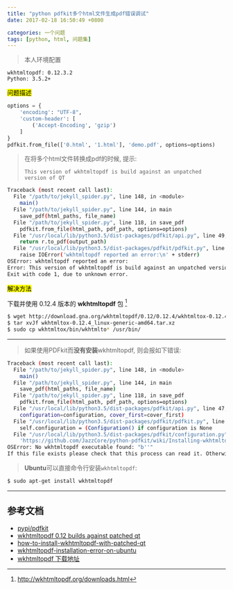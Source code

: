 ```yaml
---
title: "python pdfkit多个html文件生成pdf错误调试"
date: 2017-02-18 16:50:49 +0800

categories: 一个问题
tags: [python, html, 问题集]
---
```


>本人环境配置
```
wkhtmltopdf: 0.12.3.2
Python: 3.5.2+
```

<mark>问题描述</mark>

```python
options = {
    'encoding': "UTF-8",
    'custom-header': [
        ('Accept-Encoding', 'gzip')
    ]
}
pdfkit.from_file(['0.html', '1.html'], 'demo.pdf', options=options)
```

> 在将多个html文件转换成pdf的时候, 提示:
>
>`This version of wkhtmltopdf is build against an unpatched version of QT`

```bash
Traceback (most recent call last):
  File "/path/to/jekyll_spider.py", line 148, in <module>
    main()
  File "/path/to/jekyll_spider.py", line 144, in main
    save_pdf(html_paths, file_name)
  File "/path/to/jekyll_spider.py", line 118, in save_pdf
    pdfkit.from_file(html_path, pdf_path, options=options)
  File "/usr/local/lib/python3.5/dist-packages/pdfkit/api.py", line 49, in from_file
    return r.to_pdf(output_path)
  File "/usr/local/lib/python3.5/dist-packages/pdfkit/pdfkit.py", line 156, in to_pdf
    raise IOError('wkhtmltopdf reported an error:\n' + stderr)
OSError: wkhtmltopdf reported an error:
Error: This version of wkhtmltopdf is build against an unpatched version of QT, and does not support more then one input document.
Exit with code 1, due to unknown error.
```

<mark>解决方法</mark>

下载并使用 0.12.4 版本的 **wkhtmltopdf** 包 [^1]

```bash
$ wget http://download.gna.org/wkhtmltopdf/0.12/0.12.4/wkhtmltox-0.12.4_linux-generic-amd64.tar.xz
$ tar xvJf wkhtmltox-0.12.4_linux-generic-amd64.tar.xz
$ sudo cp wkhtmltox/bin/wkhtmlto* /usr/bin/
```
---
> 如果使用PDFkit而**没有安装**wkhtmltopdf, 则会报如下错误:
```bash
Traceback (most recent call last):
  File "/path/to/jekyll_spider.py", line 148, in <module>
    main()
  File "/path/to/jekyll_spider.py", line 144, in main
    save_pdf(html_paths, file_name)
  File "/path/to/jekyll_spider.py", line 118, in save_pdf
    pdfkit.from_file(html_path, pdf_path, options=options)
  File "/usr/local/lib/python3.5/dist-packages/pdfkit/api.py", line 47, in from_file
    configuration=configuration, cover_first=cover_first)
  File "/usr/local/lib/python3.5/dist-packages/pdfkit/pdfkit.py", line 42, in __init__
    self.configuration = (Configuration() if configuration is None
  File "/usr/local/lib/python3.5/dist-packages/pdfkit/configuration.py", line 27, in __init__
    'https://github.com/JazzCore/python-pdfkit/wiki/Installing-wkhtmltopdf' % self.wkhtmltopdf)
OSError: No wkhtmltopdf executable found: "b''"
If this file exists please check that this process can read it. Otherwise please install wkhtmltopdf - https://github.com/JazzCore/python-pdfkit/wiki/Installing-wkhtmltopdf
```
>**Ubuntu**可以直接命令行安装`wkhtmltopdf`:
```bash
$ sudo apt-get install wkhtmltopdf
```

---
## 参考文档
 - [pypi/pdfkit](https://pypi.python.org/pypi/pdfkit)
 - [wkhtmltopdf 0.12 builds against patched qt](https://github.com/wkhtmltopdf/wkhtmltopdf/issues/1556)
 - [how-to-install-wkhtmltopdf-with-patched-qt](http://stackoverflow.com/questions/34479040/how-to-install-wkhtmltopdf-with-patched-qt)
 - [wkhtmltopdf-installation-error-on-ubuntu](http://stackoverflow.com/questions/18758589/wkhtmltopdf-installation-error-on-ubuntu)
- [wkhtmltopdf 下载地址](http://wkhtmltopdf.org/downloads.html)

[^1]: http://wkhtmltopdf.org/downloads.html
